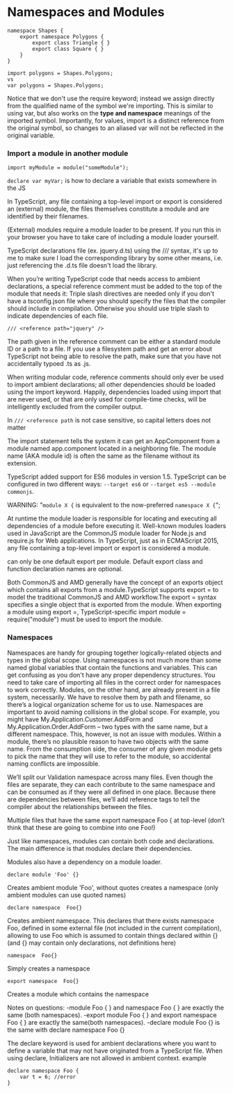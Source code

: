 # Namespaces and Modules



```
namespace Shapes {
    export namespace Polygons {
        export class Triangle { }
        export class Square { }
    }
}

import polygons = Shapes.Polygons;
vs
var polygons = Shapes.Polygons;
```



Notice that we don't use the require keyword; instead we assign directly from the qualified name of the symbol we're importing. 
This is similar to using var, but also works on the **type and namespace** meanings of the imported symbol. 
Importantly, for values, import is a distinct reference from the original symbol, so changes to an aliased var will not be reflected in the original variable.

### Import a module in another module


```
import myModule = module("someModule");
```



`declare var myVar;` is how to declare a variable that exists somewhere in the JS

In TypeScript, any file containing a top-level import or export is considered an (external) module, the files themselves constitute a module and are identified by their filenames.

(External) modules require a module loader to be present. If you run this in your browser you have to take care of including a module loader yourself. 

TypeScript declarations file (ex. jquery.d.ts) using the /// <reference path="..."/> syntax, it's up to me to make sure I load the corresponding library by some other means, i.e. just referencing the .d.ts file doesn't load the library.
 
 When you’re writing TypeScript code that needs access to ambient declarations, a special reference comment must be added to the top of the module that needs it:
Triple slash directives are needed only if you don't have a tsconfig.json file where you should specify the files that the compiler should include in compilation.
Otherwise you should use triple slash to indicate dependencies of each file.



```
/// <reference path="jquery" />
```


The path given in the reference comment can be either a standard module ID or a path to a file. If you use a filesystem path and get an error about TypeScript not being able to resolve the path, make sure that you have not accidentally typoed .ts as .js.

When writing modular code, reference comments should only ever be used to import ambient declarations; all other dependencies should be loaded using the import keyword. Happily, dependencies loaded using import that are never used, or that are only used for compile-time checks, will be intelligently excluded from the compiler output.


In `/// <reference path` is not case sensitive, so capital letters does not matter


The import statement tells the system it can get an AppComponent from a module named app.component located in a neighboring file. 
The module name (AKA module id) is often the same as the filename without its extension.

TypeScript added support for ES6 modules in version 1.5. 
TypeScript can be configured in two different ways: `--target es6` or `--target es5 --module commonjs`. 


WARNING: "`module X {` is equivalent to the now-preferred `namespace X {`";

At runtime the module loader is responsible for locating and executing all dependencies of a module before executing it. Well-known modules loaders used in JavaScript are the CommonJS module loader for Node.js and require.js for Web applications.
In TypeScript, just as in ECMAScript 2015, any file containing a top-level import or export is considered a module.

can only be one default export per module.
Default export class and function declaration names are optional.

Both CommonJS and AMD generally have the concept of an exports object which contains all exports from a module.TypeScript supports export = to model the traditional CommonJS and AMD workflow.The export = syntax specifies a single object that is exported from the module. When exporting a module using export =, TypeScript-specific import module = require("module") must be used to import the module.

### Namespaces
Namespaces are handy for grouping together logically-related objects and types in the global scope. Using namespaces is not much more than some named global variables that contain the functions and variables. This can get confusing as you don't have any proper dependency structures. You need to take care of importing all files in the correct order for namespaces to work correctly.
 Modules, on the other hand, are already present in a file system, necessarily. We have to resolve them by path and filename, so there’s a logical organization scheme for us to use.
Namespaces are important to avoid naming collisions in the global scope. For example, you might have My.Application.Customer.AddForm and My.Application.Order.AddForm – two types with the same name, but a different namespace. This, however, is not an issue with modules. Within a module, there’s no plausible reason to have two objects with the same name. From the consumption side, the consumer of any given module gets to pick the name that they will use to refer to the module, so accidental naming conflicts are impossible.

We’ll split our Validation namespace across many files. Even though the files are separate, they can each contribute to the same namespace and can be consumed as if they were all defined in one place. Because there are dependencies between files, we’ll add reference tags to tell the compiler about the relationships between the files.

Multiple files that have the same export namespace Foo { at top-level (don’t think that these are going to combine into one Foo!)

Just like namespaces, modules can contain both code and declarations. The main difference is that modules declare their dependencies.

Modules also have a dependency on a module loader.



```
declare module 'Foo' {}
```


Creates ambient module 'Foo', without quotes creates a namespace (only ambient modules can use quoted names)





```
declare namespace  Foo{} 
```



Creates ambient namespace. This declares that there exists namespace Foo, defined in some external file (not included in the current compilation), allowing to use Foo which is assumed to contain things declared within {} (and {} may contain only declarations, not definitions here)
	


```
namespace  Foo{} 
```


Simply creates a namespace



```
export namespace  Foo{}
```


Creates a module which contains the namespace

Notes on questions:
-module Foo { } and  namespace Foo { } are exactly the same (both namespaces).
-export module Foo { } and   export namespace Foo { } are exactly the same(both namespaces).
-declare module Foo {} is the same with declare namespace Foo {}

The declare keyword is used for ambient declarations where you want to define a variable that may not have originated from a TypeScript file.
When using declare, Initializers are not allowed in ambient context.
example 


```
declare namespace Foo {
    var t = 6; //error
}
```

